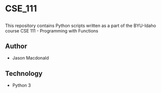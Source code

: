 # CSE_111

## 
This repository contains Python scripts written as a part of the BYU-Idaho course CSE 111 - Programming with Functions

## Author
- Jason Macdonald

## Technology 
- Python 3
